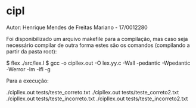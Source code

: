 # cipl

Autor: Henrique Mendes de Freitas Mariano - 17/0012280

Foi disponibilizado um arquivo makefile para a compilação, mas caso seja necessário compilar de outra forma estes são os comandos (compilando a partir da pasta root):

$ flex ./src/lex.l
$ gcc -o cipllex.out -O lex.yy.c -Wall -pedantic -Wpedantic -Werror -lm -lfl -g

Para a execução:

./cipllex.out tests/teste\_correto.txt
./cipllex.out tests/teste\_correto2.txt
./cipllex.out tests/teste\_incorreto.txt
./cipllex.out tests/teste\_incorreto2.txt